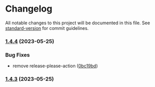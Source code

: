 # Changelog

All notable changes to this project will be documented in this file. See [standard-version](https://github.com/conventional-changelog/standard-version) for commit guidelines.

### [1.4.4](https://github.com/suptower/js-blackjack/compare/v1.4.3...v1.4.4) (2023-05-25)


### Bug Fixes

* remove release-please-action ([0bc19bd](https://github.com/suptower/js-blackjack/commit/0bc19bd4897daddc8efec6e484b26bfa344439d4))

### [1.4.3](https://github.com/suptower/js-blackjack/compare/v1.4.2...v1.4.3) (2023-05-25)
